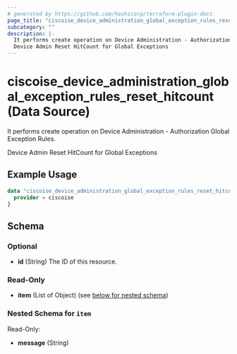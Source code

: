 ```yaml
---
# generated by https://github.com/hashicorp/terraform-plugin-docs
page_title: "ciscoise_device_administration_global_exception_rules_reset_hitcount Data Source - terraform-provider-ciscoise"
subcategory: ""
description: |-
  It performs create operation on Device Administration - Authorization Global Exception Rules.
  Device Admin Reset HitCount for Global Exceptions
---
```


# ciscoise_device_administration_global_exception_rules_reset_hitcount (Data Source)

It performs create operation on Device Administration - Authorization Global Exception Rules.

Device Admin Reset HitCount for Global Exceptions

## Example Usage

```terraform
data "ciscoise_device_administration_global_exception_rules_reset_hitcount" "example" {
  provider = ciscoise
}
```

<!-- schema generated by tfplugindocs -->
## Schema

### Optional

- **id** (String) The ID of this resource.

### Read-Only

- **item** (List of Object) (see [below for nested schema](#nestedatt--item))

<a id="nestedatt--item"></a>
### Nested Schema for `item`

Read-Only:

- **message** (String)


